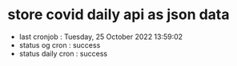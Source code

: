 # store covid daily api as json data

- last cronjob : Tuesday, 25 October 2022 13:59:02
- status og cron : success
- status daily cron : success
      
      